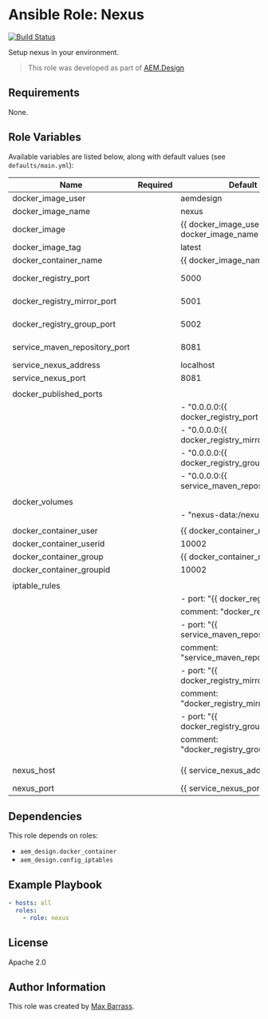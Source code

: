 # Ansible Role: Nexus

[![Build Status](https://travis-ci.org/aem-design/ansible-role-nexus.svg?branch=master)](https://travis-ci.org/aem-design/ansible-role-nexus)

Setup nexus in your environment.
> This role was developed as part of
> [AEM.Design](http://aem.design/)

## Requirements

None.

## Role Variables

Available variables are listed below, along with default values (see `defaults/main.yml`):

| Name                          	| Required 	| Default                                                                    	| Notes                            	|
|-------------------------------	|----------	|----------------------------------------------------------------------------	|----------------------------------	|
| docker_image_user             	|          	| aemdesign                                                                  	|                                  	|
| docker_image_name             	|          	| nexus                                                                      	|                                  	|
| docker_image                  	|          	| {{ docker_image_user }}/{{ docker_image_name }}                            	|                                  	|
| docker_image_tag              	|          	| latest                                                                     	|                                  	|
| docker_container_name         	|          	| {{ docker_image_name }}                                                    	|                                  	|
| docker_registry_port          	|          	| 5000                                                                       	| port for storing images          	|
| docker_registry_mirror_port   	|          	| 5001                                                                       	| port for to mirror pull requests 	|
| docker_registry_group_port    	|          	| 5002                                                                       	| port for combined port           	|
| service_maven_repository_port 	|          	| 8081                                                                       	| port for maven repository        	|
| service_nexus_address         	|          	| localhost                                                                  	|                                  	|
| service_nexus_port            	|          	| 8081                                                                       	|                                  	|
|                               	|          	|                                                                            	|                                  	|
| docker_published_ports        	|          	|                                                                            	|                                  	|
|                               	|          	| - "0.0.0.0:{{ docker_registry_port | default('5000') }}:5000/tcp"          	|                                  	|
|                               	|          	| - "0.0.0.0:{{ docker_registry_mirror_port | default('5001') }}:5001/tcp"   	|                                  	|
|                               	|          	| - "0.0.0.0:{{ docker_registry_group_port | default('5002') }}:5002/tcp"    	|                                  	|
|                               	|          	| - "0.0.0.0:{{ service_maven_repository_port | default('8081') }}:8080/tcp" 	|                                  	|
|                               	|          	|                                                                            	|                                  	|
| docker_volumes                	|          	|                                                                            	|                                  	|
|                               	|          	| - "nexus-data:/nexus-data:z"                                               	|                                  	|
|                               	|          	|                                                                            	|                                  	|
| docker_container_user         	|          	| {{ docker_container_name }}                                                	|                                  	|
| docker_container_userid       	|          	| 10002                                                                      	|                                  	|
| docker_container_group        	|          	| {{ docker_container_name }}                                                	|                                  	|
| docker_container_groupid      	|          	| 10002                                                                      	|                                  	|
|                               	|          	|                                                                            	|                                  	|
| iptable_rules                 	|          	|                                                                            	|                                  	|
|                               	|          	| - port: "{{ docker_registry_port | default('5000') }}"                     	|                                  	|
|                               	|          	| comment: "docker_registry_port"                                            	|                                  	|
|                               	|          	| - port: "{{ service_maven_repository_port | default('8081') }}"            	|                                  	|
|                               	|          	| comment: "service_maven_repository_port"                                   	|                                  	|
|                               	|          	| - port: "{{ docker_registry_mirror_port | default('5001') }}"              	|                                  	|
|                               	|          	| comment: "docker_registry_mirror_port"                                     	|                                  	|
|                               	|          	| - port: "{{ docker_registry_group_port | default('5002') }}"               	|                                  	|
|                               	|          	| comment: "docker_registry_group_port"                                      	|                                  	|
|                               	|          	|                                                                            	|                                  	|
| nexus_host                    	|          	| {{ service_nexus_address | default('localhost') }}                          	|                                  	|
| nexus_port                    	|          	| {{ service_nexus_port | default('8081') }}                                 	|                                  	|


## Dependencies

This role depends on roles:
 
- `aem_design.docker_container`
- `aem_design.config_iptables`

## Example Playbook

```yaml
- hosts: all
  roles:
    - role: nexus    
```

## License

Apache 2.0

## Author Information

This role was created by [Max Barrass](https://aem.design/).